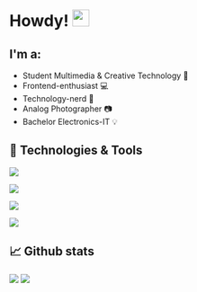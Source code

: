# Howdy! <img src="https://raw.githubusercontent.com/MartinHeinz/MartinHeinz/master/wave.gif" width="30px">

## I'm a:
- Student Multimedia & Creative Technology :school:
- Frontend-enthusiast :computer:
- Technology-nerd :electric_plug:
- Analog Photographer :camera:
- Bachelor Electronics-IT :bulb:

## 🧰 Technologies & Tools

![](https://img.shields.io/badge/OS-Windows%2011-informational?style=flat&logo=Windows%2011&logoColor=white&color=2bbc8a)

![](https://img.shields.io/badge/IDE-VS%20Code-informational?style=flat&logo=Visual%20Studio%20Code&logoColor=white&color=2bbc8a)

![](https://img.shields.io/badge/Favourite%20Framework-Remix-informational?style=flat&logo=Remix&logoColor=white&color=2bbc8a)

![](https://img.shields.io/badge/Favourite%20Language-Typescript-informational?style=flat&logo=TypeScript&logoColor=white&color=2bbc8a)


## 📈 Github stats

<img align="center" src="https://github-readme-stats.vercel.app/api/?username=finnjanssens&theme=gruvbox" />
<img align="center" src="https://github-readme-stats.vercel.app/api/top-langs/?username=finnjanssens&theme=gruvbox" />
